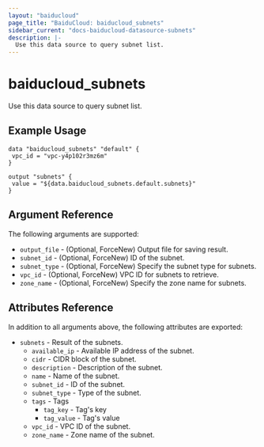 ```yaml
---
layout: "baiducloud"
page_title: "BaiduCloud: baiducloud_subnets"
sidebar_current: "docs-baiducloud-datasource-subnets"
description: |-
  Use this data source to query subnet list.
---
```


# baiducloud_subnets

Use this data source to query subnet list.

## Example Usage

```hcl
data "baiducloud_subnets" "default" {
 vpc_id = "vpc-y4p102r3mz6m"
}

output "subnets" {
 value = "${data.baiducloud_subnets.default.subnets}"
}
```

## Argument Reference

The following arguments are supported:

* `output_file` - (Optional, ForceNew) Output file for saving result.
* `subnet_id` - (Optional, ForceNew) ID of the subnet.
* `subnet_type` - (Optional, ForceNew) Specify the subnet type for subnets.
* `vpc_id` - (Optional, ForceNew) VPC ID for subnets to retrieve.
* `zone_name` - (Optional, ForceNew) Specify the zone name for subnets.

## Attributes Reference

In addition to all arguments above, the following attributes are exported:

* `subnets` - Result of the subnets.
  * `available_ip` - Available IP address of the subnet.
  * `cidr` - CIDR block of the subnet.
  * `description` - Description of the subnet.
  * `name` - Name of the subnet.
  * `subnet_id` - ID of the subnet.
  * `subnet_type` - Type of the subnet.
  * `tags` - Tags
    * `tag_key` - Tag's key
    * `tag_value` - Tag's value
  * `vpc_id` - VPC ID of the subnet.
  * `zone_name` - Zone name of the subnet.


